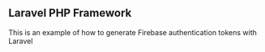 ## Laravel PHP Framework

This is an example of how to generate Firebase authentication tokens 
with Laravel